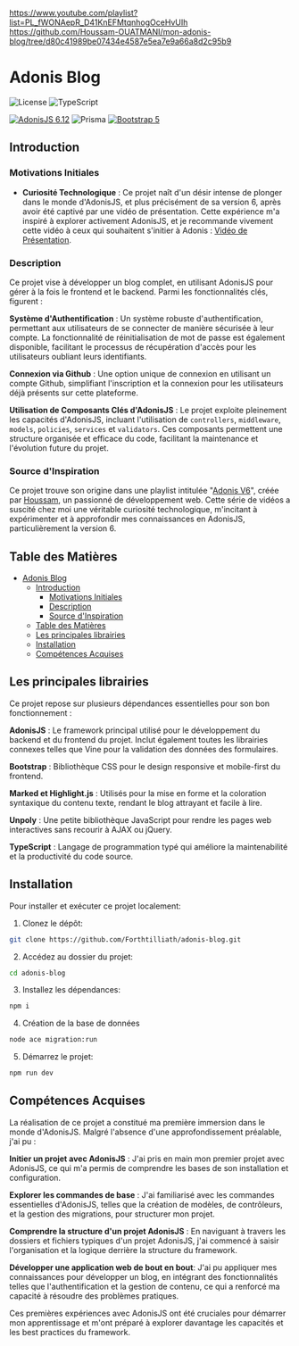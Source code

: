 https://www.youtube.com/playlist?list=PL_fWONAepR_D41KnEFMtqnhogOceHvUIh
https://github.com/Houssam-OUATMANI/mon-adonis-blog/tree/d80c41989be07434e4587e5ea7e9a66a8d2c95b9

# Adonis Blog

![License](https://img.shields.io/badge/license-MIT-blue.svg) ![TypeScript](https://img.shields.io/badge/-TypeScript-blue?logo=typescript&logoColor=white)


[![AdonisJS 6.12](https://img.shields.io/badge/AdonisJS-6.12-blue?style=for-the-badge&logo=adonisjs)](https://adonisjs.com/) ![Prisma](https://img.shields.io/badge/Prisma-47848D?style=for-the-badge&logo=prisma&logoColor=white) [![Bootstrap 5](https://img.shields.io/badge/Bootstrap-5.3-blue?style=for-the-badge&logo=bootstrap)](https://getbootstrap.com/) 

## Introduction

### Motivations Initiales

- **Curiosité Technologique** : Ce projet naît d'un désir intense de plonger dans le monde d'AdonisJS, et plus précisément de sa version 6, après avoir été captivé par une vidéo de présentation. Cette expérience m'a inspiré à explorer activement AdonisJS, et je recommande vivement cette vidéo à ceux qui souhaitent s'initier à Adonis : [Vidéo de Présentation](https://www.youtube.com/watch?v=eLNg9yelCqw).

### Description

Ce projet vise à développer un blog complet, en utilisant AdonisJS pour gérer à la fois le frontend et le backend. Parmi les fonctionnalités clés, figurent :

**Système d'Authentification** : Un système robuste d'authentification, permettant aux utilisateurs de se connecter de manière sécurisée à leur compte. La fonctionnalité de réinitialisation de mot de passe est également disponible, facilitant le processus de récupération d'accès pour les utilisateurs oubliant leurs identifiants.

**Connexion via Github** : Une option unique de connexion en utilisant un compte Github, simplifiant l'inscription et la connexion pour les utilisateurs déjà présents sur cette plateforme.

**Utilisation de Composants Clés d'AdonisJS** : Le projet exploite pleinement les capacités d'AdonisJS, incluant l'utilisation de ``controllers``, ``middleware``, ``models``, ``policies``, ``services`` et ``validators``. Ces composants permettent une structure organisée et efficace du code, facilitant la maintenance et l'évolution future du projet.

### Source d'Inspiration

Ce projet trouve son origine dans une playlist intitulée "[Adonis V6](https://www.youtube.com/playlist?list=PL_fWONAepR_D41KnEFMtqnhogOceHvUIh)", créée par [Houssam](https://www.youtube.com/@HoussamCode), un passionné de développement web. Cette série de vidéos a suscité chez moi une véritable curiosité technologique, m'incitant à expérimenter et à approfondir mes connaissances en AdonisJS, particulièrement la version 6.

## Table des Matières

- [Adonis Blog](#adonis-blog)
  - [Introduction](#introduction)
    - [Motivations Initiales](#motivations-initiales)
    - [Description](#description)
    - [Source d'Inspiration](#source-dinspiration)
  - [Table des Matières](#table-des-matières)
  - [Les principales librairies](#les-principales-librairies)
  - [Installation](#installation)
  - [Compétences Acquises](#compétences-acquises)

## Les principales librairies

Ce projet repose sur plusieurs dépendances essentielles pour son bon fonctionnement :

**AdonisJS** : Le framework principal utilisé pour le développement du backend et du frontend du projet. Inclut également toutes les librairies connexes telles que Vine pour la validation des données des formulaires.

**Bootstrap** : Bibliothèque CSS pour le design responsive et mobile-first du frontend.

**Marked et Highlight.js** : Utilisés pour la mise en forme et la coloration syntaxique du contenu texte, rendant le blog attrayant et facile à lire.

**Unpoly** : Une petite bibliothèque JavaScript pour rendre les pages web interactives sans recourir à AJAX ou jQuery.
  
**TypeScript** : Langage de programmation typé qui améliore la maintenabilité et la productivité du code source.

## Installation

Pour installer et exécuter ce projet localement:

1. Clonez le dépôt:
```bash
git clone https://github.com/Forthtilliath/adonis-blog.git
```

2. Accédez au dossier du projet:
```bash
cd adonis-blog
```

3. Installez les dépendances:
```bash
npm i
```

4. Création de la base de données
```bash
node ace migration:run
```

5. Démarrez le projet:
```bash
npm run dev
```

## Compétences Acquises

La réalisation de ce projet a constitué ma première immersion dans le monde d'AdonisJS. Malgré l'absence d'une approfondissement préalable, j'ai pu :

**Initier un projet avec AdonisJS** : J'ai pris en main mon premier projet avec AdonisJS, ce qui m'a permis de comprendre les bases de son installation et configuration.

**Explorer les commandes de base** : J'ai familiarisé avec les commandes essentielles d'AdonisJS, telles que la création de modèles, de contrôleurs, et la gestion des migrations, pour structurer mon projet.

**Comprendre la structure d'un projet AdonisJS** : En naviguant à travers les dossiers et fichiers typiques d'un projet AdonisJS, j'ai commencé à saisir l'organisation et la logique derrière la structure du framework.

**Développer une application web de bout en bout**: J'ai pu appliquer mes connaissances pour développer un blog, en intégrant des fonctionnalités telles que l'authentification et la gestion de contenu, ce qui a renforcé ma capacité à résoudre des problèmes pratiques.

Ces premières expériences avec AdonisJS ont été cruciales pour démarrer mon apprentissage et m'ont préparé à explorer davantage les capacités et les best practices du framework.